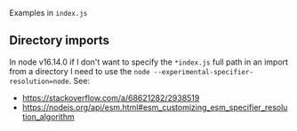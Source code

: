 Examples in `index.js`

## Directory imports
In node v16.14.0 if I don't want to specify the `*index.js` full path in an import from a directory I need to use the `node --experimental-specifier-resolution=node`. See:
- https://stackoverflow.com/a/68621282/2938519
- https://nodejs.org/api/esm.html#esm_customizing_esm_specifier_resolution_algorithm

